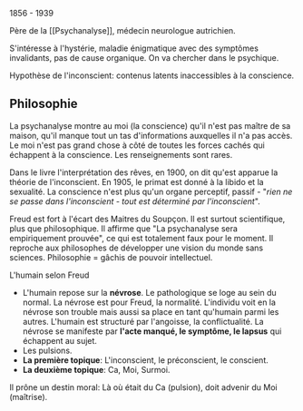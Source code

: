 1856 - 1939

Père de la [[Psychanalyse]], médecin neurologue autrichien. 

S'intéresse à l'hystérie, maladie énigmatique avec des symptômes invalidants, pas de cause organique. On va chercher dans le psychique.

Hypothèse de l'inconscient: contenus latents inaccessibles à la conscience.


## Philosophie
La psychanalyse montre au moi (la conscience) qu'il n'est pas maître de sa maison, qu'il manque tout un tas d'informations auxquelles il n'a pas accès. Le moi n'est pas grand chose à côté de toutes les forces cachés qui échappent à la conscience. Les renseignements sont rares. 

Dans le livre l'interprétation des rêves, en 1900, on dit qu'est apparue la théorie de l'inconscient. En 1905, le primat est donné à la libido et la sexualité. La conscience n'est plus qu'un organe perceptif, passif - "*rien ne se passe dans l'inconscient - tout est déterminé par l'inconscient*".

Freud est fort à l'écart des Maitres du Soupçon. Il est surtout scientifique, plus que philosophique. Il affirme que "La psychanalyse sera empiriquement prouvée", ce qui est totalement faux pour le moment. Il reproche aux philosophes de développer une vision du monde sans sciences.
Philosophie  = gâchis de pouvoir intellectuel.

L'humain selon Freud
- L'humain repose sur la **névrose**. Le pathologique se loge au sein du normal. La névrose est pour Freud, la normalité. L'individu voit en la névrose son trouble mais aussi sa place en tant qu'humain parmi les autres. L'humain est structuré par l'angoisse, la conflictualité. La névrose se manifeste par **l'acte manqué, le symptôme, le lapsus** qui échappent au sujet.
- Les pulsions. 
- **La première topique**: L'inconscient, le préconscient, le conscient.
- **La deuxième topique**: Ca, Moi, Surmoi.

Il prône un destin moral: Là où était du Ca (pulsion), doit advenir du Moi (maîtrise).

